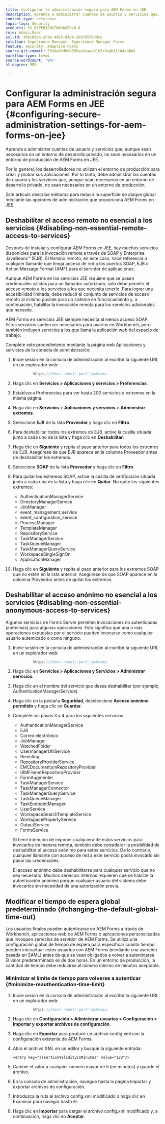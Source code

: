 ```yaml
---
title: Configurar la administración segura para AEM Forms en JEE
description: Aprenda a administrar cuentas de usuario y servicios que, aunque sean necesarios en un entorno de desarrollo privado, no sean necesarios en un entorno de producción de AEM Forms en JEE.
content-type: reference
topic-tags: Security
products: SG_EXPERIENCEMANAGER/6.4
role: Admin,User
exl-id: 40bc01b4-a59e-4420-81d6-2887857bddce
solution: Experience Manager, Experience Manager Forms
feature: Security, Adaptive Forms
source-git-commit: 539da06db98395ae6eaee8103a3e4b31204abbb8
workflow-type: tm+mt
source-wordcount: '847'
ht-degree: 98%

---
```


# Configurar la administración segura para AEM Forms en JEE {#configuring-secure-administration-settings-for-aem-forms-on-jee}

Aprenda a administrar cuentas de usuario y servicios que, aunque sean necesarios en un entorno de desarrollo privado, no sean necesarios en un entorno de producción de AEM Forms en JEE.

Por lo general, los desarrolladores no utilizan el entorno de producción para crear y probar sus aplicaciones. Por lo tanto, debe administrar las cuentas de usuario y los servicios que, aunque sean necesarios en un entorno de desarrollo privado, no sean necesarios en un entorno de producción.

Este artículo describe métodos para reducir la superficie de ataque global mediante las opciones de administración que proporciona AEM Forms en JEE.

## Deshabilitar el acceso remoto no esencial a los servicios {#disabling-non-essential-remote-access-to-services}

Después de instalar y configurar AEM Forms en JEE, hay muchos servicios disponibles para la invocación remota a través de SOAP y Enterprise JavaBeans™ (EJB). El término remoto, en este caso, hace referencia a cualquier llamante que tenga acceso de red a los puertos SOAP, EJB o Action Message Format (AMF) para el servidor de aplicaciones.

Aunque AEM Forms en los servicios JEE requiere que se pasen credenciales válidas para un llamador autorizado, solo debe permitir el acceso remoto a los servicios a los que necesita tenerlo. Para lograr una accesibilidad limitada, debe reducir el conjunto de servicios de acceso remoto al mínimo posible para un sistema en funcionamiento y, a continuación, habilitar la invocación remota para los servicios adicionales que necesite.

AEM Forms en servicios JEE siempre necesita al menos acceso SOAP. Estos servicios suelen ser necesarios para usarlos en Workbench, pero también incluyen servicios a los que llama la aplicación web del espacio de trabajo.

Complete este procedimiento mediante la página web Aplicaciones y servicios de la consola de administración:

1. Inicie sesión en la consola de administración al escribir la siguiente URL en un explorador web:

   ```java
            https://[host name]:'port'/adminui
   ```

1. Haga clic en **Servicios > Aplicaciones y servicios > Preferencias**.
1. Establezca Preferencias para ver hasta 200 servicios y extremos en la misma página.
1. Haga clic en **Servicios** > **Aplicaciones y servicios** > **Administrar extremos**.
1. Seleccione **EJB** de la lista **Proveedor** y haga clic en **Filtro**.
1. Para deshabilitar todos los extremos de EJB, active la casilla situada junto a cada uno de la lista y haga clic en **Deshabilitar**.
1. Haga clic en **Siguiente** y repita el paso anterior para todos los extremos de EJB. Asegúrese de que EJB aparece en la columna Proveedor antes de deshabilitar los extremos.
1. Seleccione **SOAP** de la lista **Proveedor** y haga clic en **Filtro**.
1. Para quitar los extremos SOAP, active la casilla de verificación situada junto a cada uno de la lista y haga clic en **Quitar**. No quite los siguientes extremos:

   * AuthenticationManagerService
   * DirectoryManagerService
   * JobManager
   * event_management_service
   * event_configuration_service
   * ProcessManager
   * TemplateManager
   * RepositoryService
   * TaskManagerService
   * TaskQueueManager
   * TaskManagerQueryService
   * WorkspaceSingleSignOn
   * ApplicationManager

1. Haga clic en **Siguiente** y repita el paso anterior para los extremos SOAP que no estén en la lista anterior. Asegúrese de que SOAP aparece en la columna Proveedor antes de quitar los extremos.

## Deshabilitar el acceso anónimo no esencial a los servicios {#disabling-non-essential-anonymous-access-to-services}

Algunos servicios de Forms Server permiten invocaciones no autenticadas (anónimas) para algunas operaciones. Esto significa que una o más operaciones expuestas por el servicio pueden invocarse como cualquier usuario autenticado o como ninguno.

1. Inicie sesión en la consola de administración al escribir la siguiente URL en un explorador web:

   ```java
            https://[host name]:'port'/adminui
   ```

1. Haga clic en **Servicios > Aplicaciones y Servicios > Administrar servicios**.
1. Haga clic en el nombre del servicio que desea deshabilitar (por ejemplo, AuthenticationManagerService).
1. Haga clic en la pestaña **Seguridad**, deseleccione **Acceso anónimo permitido** y haga clic en **Guardar**.
1. Complete los pasos 3 y 4 para los siguientes servicios:

   * AuthenticationManagerService
   * EJB
   * Correo electrónico
   * JobManager
   * WatchedFolder
   * UsermanagerUtilService
   * Remoting
   * RepositoryProviderService
   * EMCDocumentumRepositoryProvider
   * IBMFilenetRepositoryProvider
   * FormAugmenter
   * TaskManagerService
   * TaskManagerConnector
   * TaskManagerQueryService
   * TaskQueueManager
   * TaskEndpointManager
   * UserService
   * WorkspaceSearchTemplateService
   * WorkspacePropertyService
   * OutputService
   * FormsService

   Si tiene intención de exponer cualquiera de estos servicios para invocarlos de manera remota, también debe considerar la posibilidad de deshabilitar el acceso anónimo para estos servicios. De lo contrario, cualquier llamante con acceso de red a este servicio podrá invocarlo sin pasar las credenciales.

   El acceso anónimo debe deshabilitarse para cualquier servicio que no sea necesario. Muchos servicios internos requieren que se habilite la autenticación anónima porque cualquier usuario del sistema debe invocarlos sin necesidad de una autorización previa.

## Modificar el tiempo de espera global predeterminado {#changing-the-default-global-time-out}

Los usuarios finales pueden autenticarse en AEM Forms a través de Workbench, aplicaciones web de AEM Forms o aplicaciones personalizadas que invoquen servicios de servidor de AEM Forms. Se utiliza una configuración global de tiempo de espera para especificar cuánto tiempo pueden interactuar estos usuarios con AEM Forms (mediante una aserción basada en SAML) antes de que se vean obligados a volver a autenticarse. El valor predeterminado es de dos horas. En un entorno de producción, la cantidad de tiempo debe reducirse al número mínimo de minutos aceptable.

### Minimizar el límite de tiempo para volverse a autenticar {#minimize-reauthentication-time-limit}

1. Inicie sesión en la consola de administración al escribir la siguiente URL en un explorador web:

   ```java
            https://[host name]:'port'/adminui
   ```

1. Haga clic en **Configuración > Administrar usuarios > Configuración > Importar y exportar archivos de configuración**.
1. Haga clic en **Exportar** para producir un archivo config.xml con la configuración existente de AEM Forms.
1. Abra el archivo XML en un editor y busque la siguiente entrada:

   `<entry key="assertionValidityInMinutes" value="120"/>`

1. Cambie el valor a cualquier número mayor de 5 (en minutos) y guarde el archivo.
1. En la consola de administración, navegue hasta la página Importar y exportar archivos de configuración.
1. Introduzca la ruta al archivo config.xml modificado o haga clic en Examinar para navegar hasta él.
1. Haga clic en **Importar** para cargar el archivo config.xml modificado y, a continuación, haga clic en **Aceptar**.
